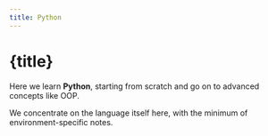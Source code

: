 ```yaml
---
title: Python
---
```


# {title}

Here we learn **Python**, starting from scratch and go on to advanced concepts like OOP.

We concentrate on the language itself here, with the minimum of environment-specific notes.

